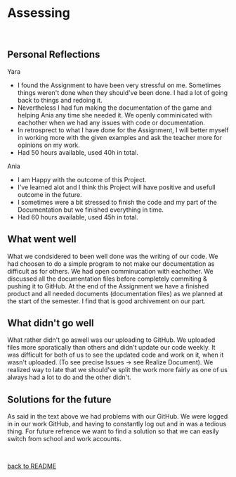 # Assessing

<br>


## Personal Reflections 

Yara <ul>
<li>I found the Assignment to have been very stressful on me. Sometimes things weren't done when they should've been done. I had a lot of going back to things and redoing it.</li>
<li>Nevertheless I had fun making the documentation of the game and helping Ania any time she needed it. We openly comminicated with eachother when we had any issues with code or documentation.</li>
<li>In retrosprect to what I have done for the Assignment, I will better myself in working more with the given examples and ask the teacher more for opinions on my work.</li>
<li>Had 50 hours available, used 40h in total.</li>
</ul>

Ania <ul>
<li>I am Happy with the outcome of this Project.</li>
<li>I've learned alot and I think this Project will have positive and usefull outcome in the future.</li>
<li>I sometimes were a bit stressed to finish the code and my part of the Documentation but we finished everything in time.</li>
<li>Had 60 hours available, used 45h in total.</li>
</ul>


## What went well 

What we condsidered to been well done was the writing of our code. We had choosen to do a simple program to not make our documentation as difficult as for others. We had open comminucation with eachother. We discussed all the documentation files before completely commiting & pushing it to GitHub. At the end of the Assignment we have a finished product and all needed documents (documentation files) as we planned at the start of the semester. I find that is good archivement on our part. 

## What didn't go well

What rather didn't go aswell was our uploading to GitHub. We uploaded files more sporatically than others and didn't update our code weekly. It was difficult for both of us to see the updated code and work on it, when it wasn't uploaded. (To see precise Issues -> see Realize Document). We realized way to late that we should've split the work more fairly as one of us always had a lot to do and the other didn't.

## Solutions for the future 

As said in the text above we had problems with our GitHub. We were logged in in our work GitHub, and having to constantly log out and in was a tedious thing. For future refrence we want to find a solution so that we can easily switch from school and work accounts.

<br>


[back to README](README.md)
